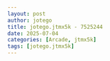 ```yaml
---
layout: post
author: jotego
title: jotego.jtmx5k - 7525244
date: 2025-07-04
categories: [Arcade, jtmx5k]
tags: [jotego.jtmx5k]
---
```


